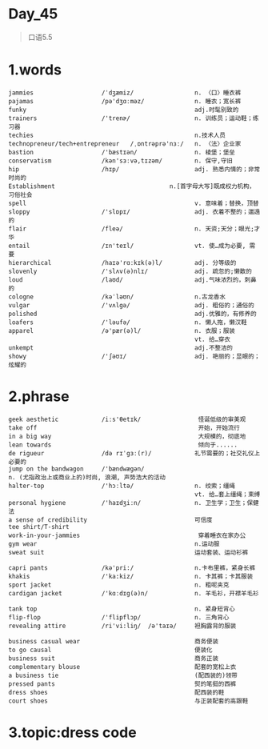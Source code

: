 # Day_45
> 口语5.5
# 1.words
    jammies                   /ˈdʒæmiz/                 n. 〈口〉睡衣裤
    pajamas                   /pə'dʒɑːməz/              n. 睡衣；宽长裤
    funky                                               adj.时髦别致的
    trainers                  /'trenɚ/                  n. 训练员；运动鞋；练习器
    techies                                             n.技术人员
    technopreneur/tech+entrepreneur   /ˌɒntrəprə'nɜː/   n. 〈法〉企业家
    bastion                   /'bæstɪən/                n. 棱堡；堡垒
    conservatism              /kən'sɜːvə,tɪzəm/         n. 保守,守旧
    hip                       /hɪp/                     adj. 熟悉内情的；非常时尚的
    Establishment                                n.[首字母大写]既成权力机构，习俗社会
    spell                                               v. 意味着；替换，顶替
    sloppy                    /'slɒpɪ/                  adj. 衣着不整的；邋遢的
    flair                     /fleə/                    n. 天资;天分；眼光;才华
    entail                    /ɪn'teɪl/                 vt. 使…成为必要, 需要
    hierarchical              /haɪə'rɑːkɪk(ə)l/         adj. 分等级的
    slovenly                  /'slʌv(ə)nlɪ/             adj. 疏忽的;懒散的
    loud                      /laʊd/                    adj.气味浓烈的，刺鼻的
    cologne                   /kəˈləʊn/                 n.古龙香水
    vulgar                    /'vʌlgə/                  adj. 粗俗的；通俗的
    polished                                            adj.优雅的，有修养的
    loafers                   /'ləufə/                  n. 懒人拖，懒汉鞋
    apparel                   /ə'pær(ə)l/               n. 衣服；服装
                                                        vt. 给…穿衣
    unkempt                                             adj.不整洁的
    showy                     /'ʃəʊɪ/                   adj. 艳丽的；显眼的；炫耀的

# 2.phrase
    geek aesthetic            /iːs'θetɪk/                怪诞低级的审美观
    take off                                             开始，开始流行
    in a big way                                         大规模的，彻底地
    lean towards                                         倾向于......
    de rigueur                /də rɪˈgɜː(r)/            礼节需要的；社交礼仪上必要的
    jump on the bandwagon     /'bændwægən/
    n. (尤指政治上或商业上的)时尚, 浪潮, 声势浩大的活动
    halter-top                /'hɔːltə/                 n. 绞索；缰绳
                                                        vt. 给…套上缰绳；束缚
    personal hygiene          /'haɪdʒiːn/               n. 卫生学；卫生；保健法
    a sense of credibility                              可信度
    tee shirt/T-shirt
    work-in-your-jammies                                 穿着睡衣在家办公
    gym wear                                            n.运动服
    sweat suit                                          运动套装、运动衫裤

    capri pants               /kə'pri:/                 n.卡布里裤，紧身长裤
    khakis                    /'ka:kiz/                 n. 卡其裤；卡其服装
    sport jacket                                        n. 粗呢夹克
    cardigan jacket           /'kɑːdɪg(ə)n/             n. 羊毛衫，开襟羊毛衫

    tank top                                            n. 紧身短背心
    flip-flop                 /'flipflɔp/               n. 三角背心
    revealing attire          /ri'vi:liŋ/  /ə'taɪə/     袒胸露背的服装

    business casual wear                                商务便装
    to go causal                                        便装化
    business suit                                       商务正装
    complementary blouse                                配套的宽松上衣
    a business tie                                      (配西装的)领带
    pressed pants                                       熨的笔挺的西裤
    dress shoes                                         配西装的鞋
    court shoes                                         与正装配套的高跟鞋

# 3.topic:dress code
















